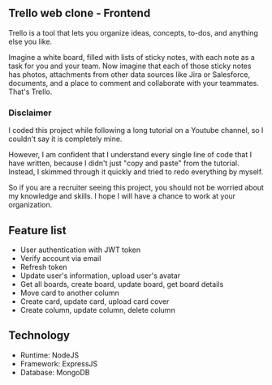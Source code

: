 ## Trello web clone - Frontend
Trello is a tool that lets you organize ideas, concepts, to-dos, and anything else you like.

Imagine a white board, filled with lists of sticky notes, with each note as a task for you and your team. Now imagine that each of those sticky notes has photos, attachments from other data sources like Jira or Salesforce, documents, and a place to comment and collaborate with your teammates. That's Trello.

### Disclaimer
I coded this project while following a long tutorial on a Youtube channel, so I couldn't say it is completely mine.

However, I am confident that I understand every single line of code that I have written, because I didn't just "copy and paste" from the tutorial. 
Instead, I skimmed through it quickly and tried to redo everything by myself. 

So if you are a recruiter seeing this project, you should not be worried about my knowledge and skills. I hope I will have a chance to work at your organization.

## Feature list
- User authentication with JWT token
- Verify account via email
- Refresh token
- Update user's information, upload user's avatar
- Get all boards, create board, update board, get board details
- Move card to another column
- Create card, update card, upload card cover
- Create column, update column, delete column

## Technology
- Runtime: NodeJS
- Framework: ExpressJS
- Database: MongoDB
